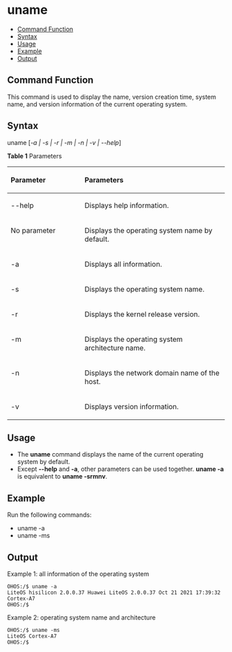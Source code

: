 # uname<a name="EN-US_TOPIC_0000001179965843"></a>

-   [Command Function](#section107697383115)
-   [Syntax](#section162824341116)
-   [Usage](#section2652124861114)
-   [Example](#section0107995132)
-   [Output](#section1215113245511)

## Command Function<a name="section107697383115"></a>

This command is used to display the name, version creation time, system name, and version information of the current operating system.

## Syntax<a name="section162824341116"></a>

uname \[_-a | -s | -r | -m | -n | -v | --help_\]

**Table  1**  Parameters

<a name="table909mcpsimp"></a>
<table><thead align="left"><tr id="row914mcpsimp"><th class="cellrowborder" valign="top" width="33.989999999999995%" id="mcps1.2.3.1.1"><p id="p916mcpsimp"><a name="p916mcpsimp"></a><a name="p916mcpsimp"></a>Parameter</p>
</th>
<th class="cellrowborder" valign="top" width="66.01%" id="mcps1.2.3.1.2"><p id="p918mcpsimp"><a name="p918mcpsimp"></a><a name="p918mcpsimp"></a>Parameters</p>
</th>
</tr>
</thead>
<tbody><tr id="row7659172561412"><td class="cellrowborder" valign="top" width="33.989999999999995%" headers="mcps1.2.3.1.1 "><p id="p9648112519147"><a name="p9648112519147"></a><a name="p9648112519147"></a>--help</p>
</td>
<td class="cellrowborder" valign="top" width="66.01%" headers="mcps1.2.3.1.2 "><p id="p1664862551411"><a name="p1664862551411"></a><a name="p1664862551411"></a>Displays help information.</p>
</td>
</tr>
<tr id="row365962510147"><td class="cellrowborder" valign="top" width="33.989999999999995%" headers="mcps1.2.3.1.1 "><p id="p26489259149"><a name="p26489259149"></a><a name="p26489259149"></a>No parameter</p>
</td>
<td class="cellrowborder" valign="top" width="66.01%" headers="mcps1.2.3.1.2 "><p id="p186484252141"><a name="p186484252141"></a><a name="p186484252141"></a>Displays the operating system name by default.</p>
</td>
</tr>
<tr id="row12659142511413"><td class="cellrowborder" valign="top" width="33.989999999999995%" headers="mcps1.2.3.1.1 "><p id="p156481253140"><a name="p156481253140"></a><a name="p156481253140"></a>-a</p>
</td>
<td class="cellrowborder" valign="top" width="66.01%" headers="mcps1.2.3.1.2 "><p id="p864872512145"><a name="p864872512145"></a><a name="p864872512145"></a>Displays all information.</p>
</td>
</tr>
<tr id="row365917254143"><td class="cellrowborder" valign="top" width="33.989999999999995%" headers="mcps1.2.3.1.1 "><p id="p136481625131417"><a name="p136481625131417"></a><a name="p136481625131417"></a>-s</p>
</td>
<td class="cellrowborder" valign="top" width="66.01%" headers="mcps1.2.3.1.2 "><p id="p1064852514149"><a name="p1064852514149"></a><a name="p1064852514149"></a>Displays the operating system name.</p>
</td>
</tr>
<tr id="row196591425101413"><td class="cellrowborder" valign="top" width="33.989999999999995%" headers="mcps1.2.3.1.1 "><p id="p364814255144"><a name="p364814255144"></a><a name="p364814255144"></a>-r</p>
</td>
<td class="cellrowborder" valign="top" width="66.01%" headers="mcps1.2.3.1.2 "><p id="p1564872515145"><a name="p1564872515145"></a><a name="p1564872515145"></a>Displays the kernel release version.</p>
</td>
</tr>
<tr id="row10659202591419"><td class="cellrowborder" valign="top" width="33.989999999999995%" headers="mcps1.2.3.1.1 "><p id="p11648162520146"><a name="p11648162520146"></a><a name="p11648162520146"></a>-m</p>
</td>
<td class="cellrowborder" valign="top" width="66.01%" headers="mcps1.2.3.1.2 "><p id="p136489251143"><a name="p136489251143"></a><a name="p136489251143"></a>Displays the operating system architecture name.</p>
</td>
</tr>
<tr id="row126582025111417"><td class="cellrowborder" valign="top" width="33.989999999999995%" headers="mcps1.2.3.1.1 "><p id="p13648102551411"><a name="p13648102551411"></a><a name="p13648102551411"></a>-n</p>
</td>
<td class="cellrowborder" valign="top" width="66.01%" headers="mcps1.2.3.1.2 "><p id="p6648132512141"><a name="p6648132512141"></a><a name="p6648132512141"></a>Displays the network domain name of the host.</p>
</td>
</tr>
<tr id="row3658925151415"><td class="cellrowborder" valign="top" width="33.989999999999995%" headers="mcps1.2.3.1.1 "><p id="p9648152501414"><a name="p9648152501414"></a><a name="p9648152501414"></a>-v</p>
</td>
<td class="cellrowborder" valign="top" width="66.01%" headers="mcps1.2.3.1.2 "><p id="p46489250149"><a name="p46489250149"></a><a name="p46489250149"></a>Displays version information.</p>
</td>
</tr>
</tbody>
</table>

## Usage<a name="section2652124861114"></a>

-   The  **uname**  command displays the name of the current operating system by default.
-   Except  **--help**  and  **-a**, other parameters can be used together.  **uname -a**  is equivalent to  **uname -srmnv**.

## Example<a name="section0107995132"></a>

Run the following commands:

-   uname -a
-   uname -ms

## Output<a name="section1215113245511"></a>

Example 1: all information of the operating system

```
OHOS:/$ uname -a
LiteOS hisilicon 2.0.0.37 Huawei LiteOS 2.0.0.37 Oct 21 2021 17:39:32 Cortex-A7
OHOS:/$
```

Example 2: operating system name and architecture

```
OHOS:/$ uname -ms
LiteOS Cortex-A7
OHOS:/$
```

